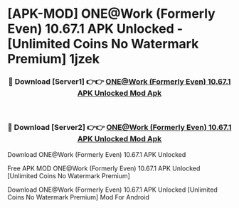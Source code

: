 # [APK-MOD] ONE@Work (Formerly Even) 10.67.1 APK Unlocked - [Unlimited Coins No Watermark Premium] 1jzek



<div align="center">
<h3>🔴 Download [Server1] 👉👉 <a href="https://momento.my/?title=ONE@Work_(Formerly_Even)_10.67.1_APK_Unlocked">ONE@Work (Formerly Even) 10.67.1 APK Unlocked Mod Apk</a></h3><br>

<h3>🔴 Download [Server2] 👉👉 <a href="https://momento.my/?title=ONE@Work_(Formerly_Even)_10.67.1_APK_Unlocked">ONE@Work (Formerly Even) 10.67.1 APK Unlocked Mod Apk</a></h3>
</div>



Download ONE@Work (Formerly Even) 10.67.1 APK Unlocked 

Free APK MOD ONE@Work (Formerly Even) 10.67.1 APK Unlocked [Unlimited Coins No Watermark Premium]

Download ONE@Work (Formerly Even) 10.67.1 APK Unlocked [Unlimited Coins No Watermark Premium] Mod For Android
